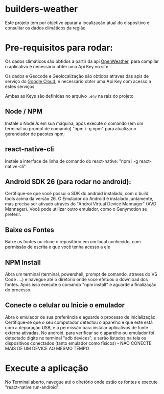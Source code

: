 # builders-weather
Este projeto tem por objetivo apurar a localização atual do dispositivo e consultar os dados climáticos da região
# Pre-requisitos para rodar:

Os dados climáticos são obtidos a partir da api [OpenWeather](https://openweathermap.org/api), para compilar o aplicativo é necessário obter uma Api Key no site.

Os dados e Geocode e Geolocalização são obtidos atraves das apis de serviço do [Google Cloud](https://cloud.google.com/docs), é necessário obter uma Api Key com acesso a estes serviços

Ambas as Keys são definidas no arquivo ``` .env ``` na raiz do projeto.

## Node / NPM
Instale o NodeJs em sua máquina, após execute o comando (em um terminal ou prompt de comando) "npm i -g npm" para atualizar o gerenciador de pacotes npm;

## react-native-cli
Instale a interface de linha de comando do react-native: "npm i -g react-native-cli"

## Android SDK 26 (para rodar no android):
Certifique-se que você possui o SDK do android instalado, com o build tools acima da versão 26. O Emulador do Android é instalado juntamente, mas precisa ser ativado através do "Androi Virtual Device Mannager" (AVD Mannager). Você pode utilizar outro emulador, como o Genymotion se preferir.

## Baixe os Fontes
Baixe os fontes ou clone o repositório em um local conhecido, com permissão de escrita e que você tenha acesso a ele

## NPM Install
Abra um terminal (terminal, powershell, prompt de comando, atraves do VS Code ....) e navegue até o diretório onde voce efetuou o download dos fontes. Após isso execute o comando "npm install" e aguarde a finalização do processo.

## Conecte o celular ou Inicie o emulador
Abra o emulador de sua preferência e aguarde o processo de inicialização. Certifique-se que o seu computador detectou o aparelho e que este está com a depuração USB, e a permissão para instalar aplicativos de fonte externa ativadas. No android, para verificar se o aparelho ou emulador foi detectado digite no terminal "adb devices", e serão listados na tela os dispositivos conectados (tanto emulador como físicos) - NÃO CONECTE MAIS DE UM DEVICE AO MESMO TEMPO

# Execute a aplicação
No Terminal aberto, navegue até o diretório onde estão os fontes e execute "react-native run-android".